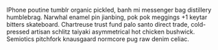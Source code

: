 IPhone poutine tumblr organic pickled, banh mi messenger bag distillery humblebrag. Narwhal enamel pin jianbing, pok pok meggings +1 keytar bitters skateboard. Chartreuse trust fund palo santo direct trade, cold-pressed artisan schlitz taiyaki asymmetrical hot chicken bushwick. Semiotics pitchfork knausgaard normcore pug raw denim celiac.